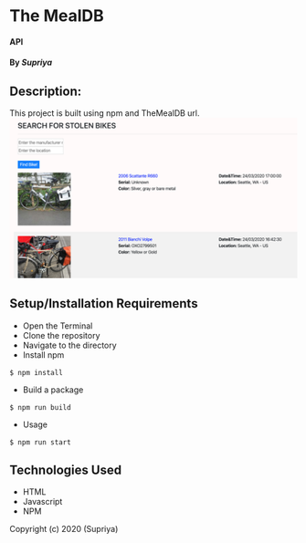 # **The MealDB**

#### API

#### By _**Supriya**_

## Description:

This project is built using npm and TheMealDB url.
![Screenshot](https://github.com/priyaraj7/Bike-Index/raw/master/img/Screenshot.png)

## Setup/Installation Requirements

- Open the Terminal
- Clone the repository
- Navigate to the directory
- Install npm

```
$ npm install
```

- Build a package

```
$ npm run build
```

- Usage

```
$ npm run start
```

## Technologies Used

- HTML
- Javascript
- NPM

Copyright (c) 2020 (Supriya)
